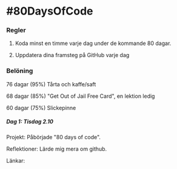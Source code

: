 # #80DaysOfCode

### Regler

1. Koda minst en timme varje dag under de kommande 80 dagar.

2. Uppdatera dina framsteg på GitHub varje dag

### Belöning

76 dagar (95%) Tårta och kaffe/saft

68 dagar (85%) "Get Out of Jail Free Card", en lektion ledig

60 dagar (75%) Slickepinne

##### Dag 1: Tisdag 2.10

Projekt: Påbörjade "80 days of code".

Reflektioner: Lärde mig mera om github.

Länkar:

